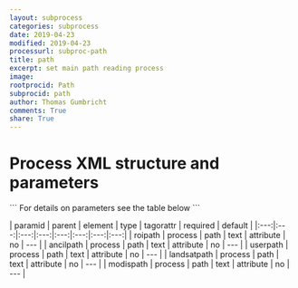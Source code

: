```yaml
---
layout: subprocess
categories: subprocess
date: 2019-04-23
modified: 2019-04-23
processurl: subproc-path
title: path
excerpt: set main path reading process
image: 
rootprocid: Path
subprocid: path
author: Thomas Gumbricht
comments: True
share: True
---
```


<h1 class='foot-description'>Process XML structure and parameters</h1>
```
For details on parameters see the table below
<?xml version="1.0" ?>
<process>
  <!--Generated from python-->
  <userproj plotid="yourplotid" projectid="yourprojectid" siteid="yoursiteid" system="systemid" tractid="yourtractid" userid="youruserid"/>
  <period endday="DD" endmonth="MM" endyear="YYYY" seasonendday="DD" seasonendmonth="MM" seasonstartday="DD" seasonstartmonth="MM" startday="DD" startmonth="MM" startyear="YYYY" timestep="timestep"/>
  <path ancilpath="txtstring" landsatpath="txtstring" modispath="txtstring" roipath="txtstring" userpath="txtstring"/>
</process>
```

| paramid | parent | element | type | tagorattr | required | default |
|:---:|:---:|:---:|:---:|:---:|:---:|:---:|:---:|
| roipath | process | path | text | attribute | no | --- |
| ancilpath | process | path | text | attribute | no | --- |
| userpath | process | path | text | attribute | no | --- |
| landsatpath | process | path | text | attribute | no | --- |
| modispath | process | path | text | attribute | no | --- |
